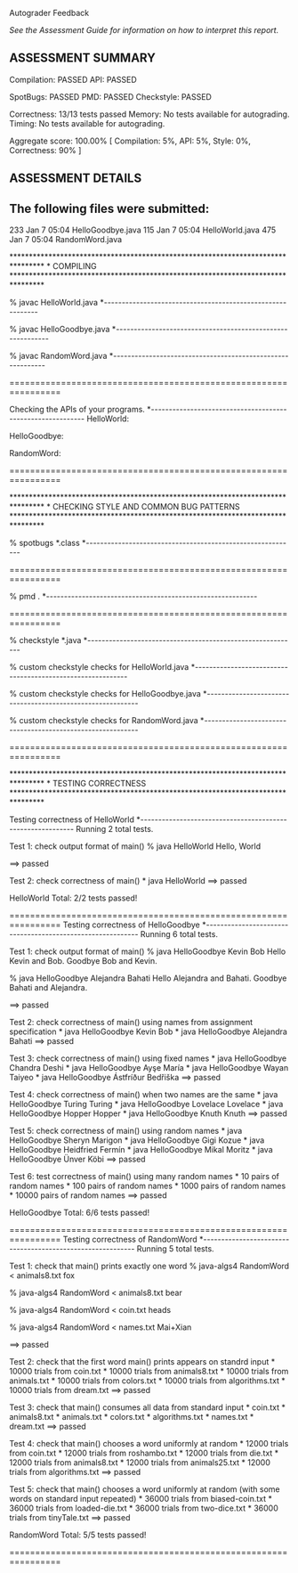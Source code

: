 Autograder Feedback 

_See the Assessment Guide for information on how to interpret this report._  
  

ASSESSMENT SUMMARY
------------------

Compilation:  PASSED
API:          PASSED

SpotBugs:     PASSED
PMD:          PASSED
Checkstyle:   PASSED

Correctness:  13/13 tests passed
Memory:       No tests available for autograding.
Timing:       No tests available for autograding.

Aggregate score: 100.00%
\[ Compilation: 5%, API: 5%, Style: 0%, Correctness: 90% \]

  
  

ASSESSMENT DETAILS
------------------

The following files were submitted:
----------------------------------
233 Jan  7 05:04 HelloGoodbye.java
115 Jan  7 05:04 HelloWorld.java
475 Jan  7 05:04 RandomWord.java


\*\*\*\*\*\*\*\*\*\*\*\*\*\*\*\*\*\*\*\*\*\*\*\*\*\*\*\*\*\*\*\*\*\*\*\*\*\*\*\*\*\*\*\*\*\*\*\*\*\*\*\*\*\*\*\*\*\*\*\*\*\*\*\*\*\*\*\*\*\*\*\*\*\*\*\*\*\*\*\*
\*  COMPILING                                                                    
\*\*\*\*\*\*\*\*\*\*\*\*\*\*\*\*\*\*\*\*\*\*\*\*\*\*\*\*\*\*\*\*\*\*\*\*\*\*\*\*\*\*\*\*\*\*\*\*\*\*\*\*\*\*\*\*\*\*\*\*\*\*\*\*\*\*\*\*\*\*\*\*\*\*\*\*\*\*\*\*


% javac HelloWorld.java
\*-----------------------------------------------------------

% javac HelloGoodbye.java
\*-----------------------------------------------------------

% javac RandomWord.java
\*-----------------------------------------------------------


================================================================


Checking the APIs of your programs.
\*-----------------------------------------------------------
HelloWorld:

HelloGoodbye:

RandomWord:

================================================================


\*\*\*\*\*\*\*\*\*\*\*\*\*\*\*\*\*\*\*\*\*\*\*\*\*\*\*\*\*\*\*\*\*\*\*\*\*\*\*\*\*\*\*\*\*\*\*\*\*\*\*\*\*\*\*\*\*\*\*\*\*\*\*\*\*\*\*\*\*\*\*\*\*\*\*\*\*\*\*\*
\*  CHECKING STYLE AND COMMON BUG PATTERNS                                       
\*\*\*\*\*\*\*\*\*\*\*\*\*\*\*\*\*\*\*\*\*\*\*\*\*\*\*\*\*\*\*\*\*\*\*\*\*\*\*\*\*\*\*\*\*\*\*\*\*\*\*\*\*\*\*\*\*\*\*\*\*\*\*\*\*\*\*\*\*\*\*\*\*\*\*\*\*\*\*\*


% spotbugs \*.class
\*-----------------------------------------------------------


================================================================


% pmd .
\*-----------------------------------------------------------


================================================================


% checkstyle \*.java
\*-----------------------------------------------------------

% custom checkstyle checks for HelloWorld.java
\*-----------------------------------------------------------

% custom checkstyle checks for HelloGoodbye.java
\*-----------------------------------------------------------

% custom checkstyle checks for RandomWord.java
\*-----------------------------------------------------------


================================================================


\*\*\*\*\*\*\*\*\*\*\*\*\*\*\*\*\*\*\*\*\*\*\*\*\*\*\*\*\*\*\*\*\*\*\*\*\*\*\*\*\*\*\*\*\*\*\*\*\*\*\*\*\*\*\*\*\*\*\*\*\*\*\*\*\*\*\*\*\*\*\*\*\*\*\*\*\*\*\*\*
\*  TESTING CORRECTNESS
\*\*\*\*\*\*\*\*\*\*\*\*\*\*\*\*\*\*\*\*\*\*\*\*\*\*\*\*\*\*\*\*\*\*\*\*\*\*\*\*\*\*\*\*\*\*\*\*\*\*\*\*\*\*\*\*\*\*\*\*\*\*\*\*\*\*\*\*\*\*\*\*\*\*\*\*\*\*\*\*

Testing correctness of HelloWorld
\*-----------------------------------------------------------
Running 2 total tests.

Test 1: check output format of main()
  % java HelloWorld
  Hello, World

==> passed

Test 2: check correctness of main()
  \* java HelloWorld
==> passed


HelloWorld Total: 2/2 tests passed!


================================================================
Testing correctness of HelloGoodbye
\*-----------------------------------------------------------
Running 6 total tests.

Test 1: check output format of main()
  % java HelloGoodbye Kevin Bob
  Hello Kevin and Bob.
  Goodbye Bob and Kevin.

  % java HelloGoodbye Alejandra Bahati
  Hello Alejandra and Bahati.
  Goodbye Bahati and Alejandra.

==> passed

Test 2: check correctness of main() using names from assignment specification
  \* java HelloGoodbye Kevin Bob
  \* java HelloGoodbye Alejandra Bahati
==> passed

Test 3: check correctness of main() using fixed names
  \* java HelloGoodbye Chandra Deshi
  \* java HelloGoodbye Ayşe María
  \* java HelloGoodbye Wayan Taiyeo
  \* java HelloGoodbye Ástfríður Bedřiška
==> passed

Test 4: check correctness of main() when two names are the same
  \* java HelloGoodbye Turing Turing
  \* java HelloGoodbye Lovelace Lovelace
  \* java HelloGoodbye Hopper Hopper
  \* java HelloGoodbye Knuth Knuth
==> passed

Test 5: check correctness of main() using random names
  \* java HelloGoodbye Sheryn Marigon
  \* java HelloGoodbye Gigi Kozue
  \* java HelloGoodbye Heidfried Fermín
  \* java HelloGoodbye Mikal Moritz
  \* java HelloGoodbye Ünver Köbi
==> passed

Test 6: test correctness of main() using many random names
  \* 10 pairs of random names
  \* 100 pairs of random names
  \* 1000 pairs of random names
  \* 10000 pairs of random names
==> passed


HelloGoodbye Total: 6/6 tests passed!


================================================================
Testing correctness of RandomWord
\*-----------------------------------------------------------
Running 5 total tests.

Test 1: check that main() prints exactly one word
  % java-algs4 RandomWord  < animals8.txt
  fox

  % java-algs4 RandomWord  < animals8.txt
  bear

  % java-algs4 RandomWord  < coin.txt
  heads

  % java-algs4 RandomWord  < names.txt
  Mai+Xian

==> passed

Test 2: check that the first word main() prints appears on standrd input
  \* 10000 trials from coin.txt
  \* 10000 trials from animals8.txt
  \* 10000 trials from animals.txt
  \* 10000 trials from colors.txt
  \* 10000 trials from algorithms.txt
  \* 10000 trials from dream.txt
==> passed

Test 3: check that main() consumes all data from standard input
  \* coin.txt
  \* animals8.txt
  \* animals.txt
  \* colors.txt
  \* algorithms.txt
  \* names.txt
  \* dream.txt
==> passed

Test 4: check that main() chooses a word uniformly at random
  \* 12000 trials from coin.txt
  \* 12000 trials from roshambo.txt
  \* 12000 trials from die.txt
  \* 12000 trials from animals8.txt
  \* 12000 trials from animals25.txt
  \* 12000 trials from algorithms.txt
==> passed

Test 5: check that main() chooses a word uniformly at random
        (with some words on standard input repeated)
  \* 36000 trials from biased-coin.txt
  \* 36000 trials from loaded-die.txt
  \* 36000 trials from two-dice.txt
  \* 36000 trials from tinyTale.txt
==> passed


RandomWord Total: 5/5 tests passed!


================================================================
